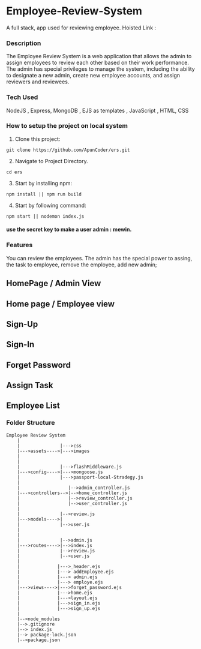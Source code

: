 # Employee-Review-System
A full stack, app used for reviewing employee.
Hoisted Link :


### Description

The Employee Review System is a web application that allows the admin to assign employees to review each other based on their work performance. The admin has special privileges to manage the system, including the ability to designate a new admin, create new employee accounts, and assign reviewers and reviewees.


### Tech Used

NodeJS , Express, MongoDB , EJS as templates , JavaScript , HTML, CSS

### How to setup the project on local system

  1. Clone this project:
  ```
  git clone https://github.com/ApunCoder/ers.git
  
  ```
  2. Navigate to Project Directory.
  ```
  cd ers
  
  ```
  
  3. Start by installing npm:
  ```
  npm install || npm run build
  
  ```

  4. Start by following command:
  ```
  npm start || nodemon index.js
  
  ```

#### use the secret key to make a user admin : mewin.

### Features

  You can review the employees. The admin has the special power to assing, the task to employee, remove the employee, add new admin;
  
  
  ## HomePage / Admin View

  ## Home page / Employee view

  ## Sign-Up

  ## Sign-In

  ## Forget Password
  
  ## Assign Task

  ## Employee List

### Folder Structure
```
Employee Review System
    |
    |               |--->css
    |--->assets---->|--->images
    |             
    |
    |               |--->flashMiddleware.js
    |--->config---->|--->mongoose.js
    |               |--->passport-local-Stradegy.js
    |
    |                  |-->admin_controller.js
    |--->controllers-->|-->home_controller.js
    |                  |-->review_controller.js
    |                  |-->user_controller.js
    |
    |               |-->review.js
    |--->models---->|
    |               |-->user.js
    |
    |              
    |               |-->admin.js
    |--->routes---->|-->index.js
    |               |-->review.js
    |               |-->user.js
    |
    |              |--->_header.ejs
    |              |---> addEmployee.ejs
    |              |---> admin.ejs
    |              |---> employe.ejs
    |--->views---->|--->forget_password.ejs
    |              |--->home.ejs
    |              |--->layout.ejs
    |              |--->sign_in.ejs
    |              |--->sign_up.ejs
    |
    |-->node_modules
    |-->.gitignore
    |--> index.js
    |--> package-lock.json
    |-->package.json
```
